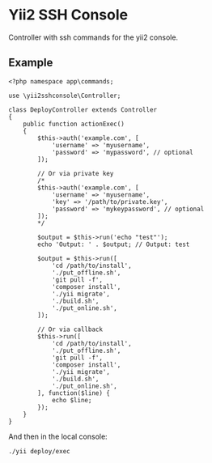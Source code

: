 # Yii2 SSH Console

Controller with ssh commands for the yii2 console.

## Example

	<?php namespace app\commands;

	use \yii2sshconsole\Controller;

	class DeployController extends Controller
	{
		public function actionExec()
		{
			$this->auth('example.com', [
				'username' => 'myusername',
				'password' => 'mypassword', // optional
			]);

			// Or via private key
			/*
			$this->auth('example.com', [
				'username' => 'myusername',
				'key' => '/path/to/private.key',
				'password' => 'mykeypassword', // optional
			]);
			*/

			$output = $this->run('echo "test"');
			echo 'Output: ' . $output; // Output: test

			$output = $this->run([
				'cd /path/to/install',
				'./put_offline.sh',
				'git pull -f',
				'composer install',
				'./yii migrate',
				'./build.sh',
				'./put_online.sh',
			]);

			// Or via callback
			$this->run([
				'cd /path/to/install',
				'./put_offline.sh',
				'git pull -f',
				'composer install',
				'./yii migrate',
				'./build.sh',
				'./put_online.sh',
			], function($line) {
				echo $line;
			});
		}
	}

And then in the local console:

	./yii deploy/exec
